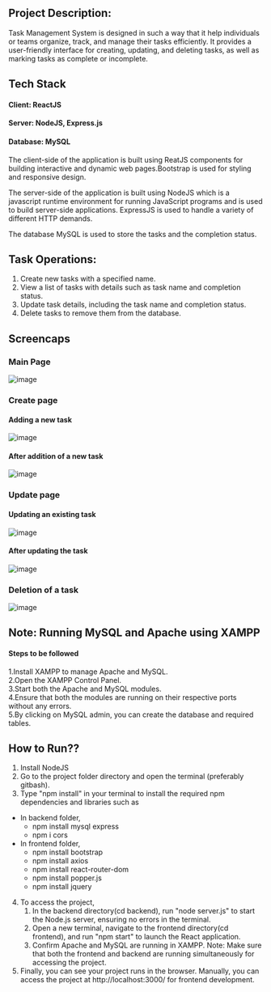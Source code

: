 ## Project Description:
Task Management System is designed in such a way that it help individuals or teams organize, track, and manage their tasks efficiently. It provides a user-friendly interface for creating, updating, and deleting tasks, as well as marking tasks as complete or incomplete.
## Tech Stack
#### Client: ReactJS

#### Server: NodeJS, Express.js

#### Database: MySQL

The client-side of the application is built using ReatJS components for building interactive and dynamic web pages.Bootstrap is used for styling and responsive design.

The server-side of the application is built using NodeJS which is a javascript runtime environment for running JavaScript programs and is used to build server-side applications.
ExpressJS is used to handle a variety of different HTTP demands.

The database MySQL is used to store the tasks and the completion status.

## Task Operations:
1. Create new tasks with a specified name.
2. View a list of tasks with details such as task name and completion status.
3. Update task details, including the task name and completion status.
4. Delete tasks to remove them from the database.

## Screencaps

### Main Page
![image](https://github.com/Jyothirmai-123/Task_Management_System/assets/113755812/22ce7015-fe06-4ecd-866a-d7f3bf86dc0f)

### Create page
#### Adding a new task
![image](https://github.com/Jyothirmai-123/Task_Management_System/assets/113755812/774bb265-b384-41b3-92e7-5ffda02cd21a)
#### After addition of a new task
![image](https://github.com/Jyothirmai-123/Task_Management_System/assets/113755812/3fad16f8-24b0-4d06-8e23-43e6d876eadd)

### Update page
#### Updating an existing task
![image](https://github.com/Jyothirmai-123/Task_Management_System/assets/113755812/922f915e-537c-4eaa-89a9-0f95f1ec3162)

#### After updating the task
![image](https://github.com/Jyothirmai-123/Task_Management_System/assets/113755812/c164887a-e4d1-47bc-98d7-0979f86b0d20)

### Deletion of a task
![image](https://github.com/Jyothirmai-123/Task_Management_System/assets/113755812/09d61358-ba50-4315-8c05-b68d94c7966c)

## Note: Running MySQL and Apache using XAMPP
#### Steps to be followed
1.Install XAMPP to manage Apache and MySQL.    
2.Open the XAMPP Control Panel.     
3.Start both the Apache and MySQL modules.    
4.Ensure that both the modules are running on their respective ports without any errors.                    
5.By clicking on MySQL admin, you can create the database and required tables.   

## How to Run??
1. Install NodeJS
2. Go to the project folder directory and open the terminal (preferably gitbash).
3. Type "npm install" in your terminal to install the required npm dependencies and libraries such as
* In backend folder,
   * npm install mysql express
   * npm i cors      
* In frontend folder,
   * npm install bootstrap
   * npm install axios
   * npm install react-router-dom
   * npm install popper.js
   * npm install jquery
4. To access the project,
   1. In the backend directory(cd backend), run "node server.js" to start the Node.js server, ensuring no errors in the terminal.
   2. Open a new terminal, navigate to the frontend directory(cd frontend), and run "npm start" to launch the React application.
   3. Confirm Apache and MySQL are running in XAMPP.
Note: Make sure that both the frontend and backend are running simultaneously for accessing the project.
5. Finally, you can see your project runs in the browser. Manually, you can access the project at http://localhost:3000/ for frontend development.
   

